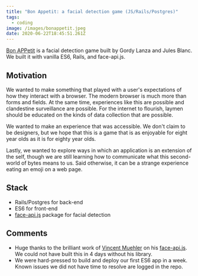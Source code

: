 ```yaml
---
title: "Bon Appetit: a facial detection game (JS/Rails/Postgres)"
tags:
  - coding
image: /images/bonappetit.jpeg
date: 2020-06-22T18:45:51.261Z
---
```

[Bon APPetit](http://www.bonappetit.dev) is a facial detection game built by Gordy Lanza and Jules Blanc. We built it with vanilla ES6, Rails, and face-api.js.



## Motivation

We wanted to make something that played with a user's expectations of how they interact with a browser. The modern browser is much more than forms and fields. At the same time, experiences like this are possible and clandestine surveillance are possible. For the internet to flourish, laymen should be educated on the kinds of data collection that are possible.

We wanted to make an experience that was accessible. We don't claim to be designers, but we hope that this is a game that is as enjoyable for eight year olds as it is for eighty year olds.

Lastly, we wanted to explore ways in which an application is an extension of the self, though we are still learning how to communicate what this second-world of bytes means to us. Said otherwise, it can be a strange experience eating an emoji on a web page.

## Stack

* Rails/Postgres for back-end
* ES6 for front-end
* [face-api.js](https://github.com/justadudewhohacks/face-api.js/) package for facial detection

## Comments

* Huge thanks to the brilliant work of [Vincent Muehler](https://github.com/justadudewhohacks) on his [face-api.js](https://github.com/justadudewhohacks/face-api.js/). We could not have built this in 4 days without his library.
* We were hard-pressed to build and deploy our first ES6 app in a week. Known issues we did not have time to resolve are logged in the repo.